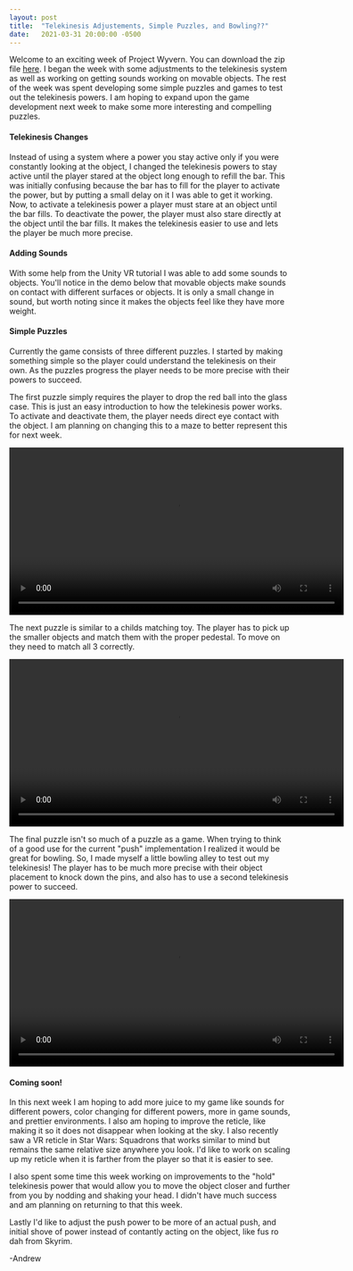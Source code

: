 ```yaml
---
layout: post
title:  "Telekinesis Adjustements, Simple Puzzles, and Bowling??"
date:   2021-03-31 20:00:00 -0500
---
```

<p>Welcome to an exciting week of Project Wyvern. You can download the zip file <a href="https://drive.google.com/file/d/1Yd1NeKicGPzuitNU7smh_ZRDMuRQYBh6/view?usp=sharing">here</a>. I began the week with some adjustments to the telekinesis system as well as working on getting sounds working on movable objects. The rest of the week was spent developing some simple puzzles and games to test out the telekinesis powers. I am hoping to expand upon the game development next week to make some more interesting and compelling puzzles.</p>

<h4>Telekinesis Changes</h4>
<p>Instead of using a system where a power you stay active only if you were constantly looking at the object, I changed the telekinesis powers to stay active until the player stared at the object long enough to refill the bar. This was initially confusing because the bar has to fill for the player to activate the power, but by putting a small delay on it I was able to get it working. Now, to activate a telekinesis power a player must stare at an object until the bar fills. To deactivate the power, the player must also stare directly at the object until the bar fills. It makes the telekinesis easier to use and lets the player be much more precise.</p>

<h4>Adding Sounds</h4>
<p>With some help from the Unity VR tutorial I was able to add some sounds to objects. You'll notice in the demo below that movable objects make sounds on contact with different surfaces or objects. It is only a small change in sound, but worth noting since it makes the objects feel like they have more weight.</p>

<h4>Simple Puzzles</h4>
<p>Currently the game consists of three different puzzles. I started by making something simple so the player could understand the telekinesis on their own. As the puzzles progress the player needs to be more precise with their powers to succeed.</p>

<p>The first puzzle simply requires the player to drop the red ball into the glass case. This is just an easy introduction to how the telekinesis power works. To activate and deactivate them, the player needs direct eye contact with the object. I am planning on changing this to a maze to better represent this for next week.</p>
<video width="600" height="auto" >
    <source src="{{site.url}}/assets/4_1/3_1p1.mp4" alt="Intro puzzle!" type="video/mp4"/>
</video>

<p>The next puzzle is similar to a childs matching toy. The player has to pick up the smaller objects and match them with the proper pedestal. To move on they need to match all 3 correctly.</p>

<video width="600" height="auto" >
    <source src="{{site.url}}/assets/4_1/3_1p2.mp4" alt="Correct shape puzzle" type="video/mp4"/>
</video>

<p>The final puzzle isn't so much of a puzzle as a game. When trying to think of a good use for the current "push" implementation I realized it would be great for bowling. So, I made myself a little bowling alley to test out my telekinesis! The player has to be much more precise with their object placement to knock down the pins, and also has to use a second telekinesis power to succeed.</p>
<video width="600" height="auto" >
    <source src="{{site.url}}/assets/4_1/3_1p3.mp4" alt="Bowling!" type="video/mp4"/>
</video>

<h4>Coming soon!</h4>
<p>In this next week I am hoping to add more juice to my game like sounds for different powers, color changing for different powers, more in game sounds, and prettier environments. I also am hoping to improve the reticle, like making it so it does not disappear when looking at the sky. I also recently saw a VR reticle in Star Wars: Squadrons that works similar to mind but remains the same relative size anywhere you look. I'd like to work on scaling up my reticle when it is farther from the player so that it is easier to see.</p>

<p>I also spent some time this week working on improvements to the "hold" telekinesis power that would allow you to move the object closer and further from you by nodding and shaking your head. I didn't have much success and am planning on returning to that this week.</p>

<p>Lastly I'd like to adjust the push power to be more of an actual push, and initial shove of power instead of contantly acting on the object, like fus ro dah from Skyrim.</p>

<p>-Andrew</p>